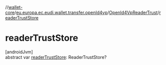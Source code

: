 //[wallet-core](../../../index.md)/[eu.europa.ec.eudi.wallet.transfer.openId4vp](../index.md)/[OpenId4VpReaderTrust](index.md)/[readerTrustStore](reader-trust-store.md)

# readerTrustStore

[androidJvm]\
abstract var [readerTrustStore](reader-trust-store.md): ReaderTrustStore?
